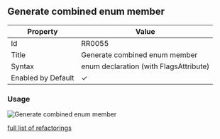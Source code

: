 ## Generate combined enum member

| Property | Value |
| -------- | ----- |
| Id | RR0055 |
| Title | Generate combined enum member |
| Syntax | enum declaration \(with FlagsAttribute\) |
| Enabled by Default | &#x2713; |

### Usage

![Generate combined enum member](../../images/refactorings/GenerateCombinedEnumMember.png)

[full list of refactorings](Refactorings.md)